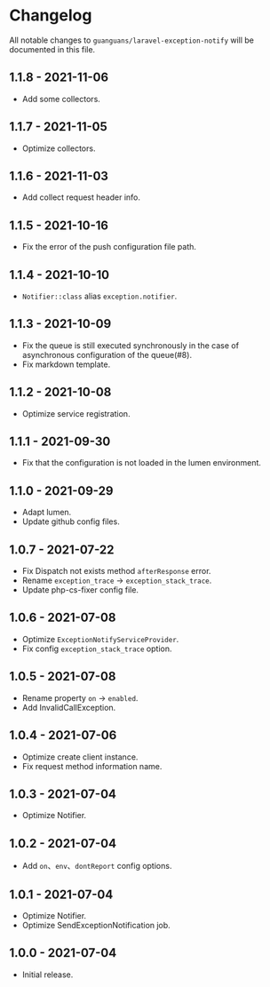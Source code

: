 # Changelog

All notable changes to `guanguans/laravel-exception-notify` will be documented in this file.

## 1.1.8 - 2021-11-06

* Add some collectors.

## 1.1.7 - 2021-11-05

* Optimize collectors.

## 1.1.6 - 2021-11-03

* Add collect request header info.

## 1.1.5 - 2021-10-16

* Fix the error of the push configuration file path.

## 1.1.4 - 2021-10-10

* `Notifier::class` alias `exception.notifier`.

## 1.1.3 - 2021-10-09

* Fix the queue is still executed synchronously in the case of asynchronous configuration of the queue(#8).
* Fix markdown template.

## 1.1.2 - 2021-10-08

* Optimize service registration.

## 1.1.1 - 2021-09-30

* Fix that the configuration is not loaded in the lumen environment.

## 1.1.0 - 2021-09-29

* Adapt lumen.
* Update github config files.

## 1.0.7 - 2021-07-22

* Fix Dispatch not exists method `afterResponse` error.
* Rename `exception_trace` -> `exception_stack_trace`.
* Update php-cs-fixer config file.

## 1.0.6 - 2021-07-08

* Optimize `ExceptionNotifyServiceProvider`.
* Fix config `exception_stack_trace` option.

## 1.0.5 - 2021-07-08

* Rename property `on` -> `enabled`.
* Add InvalidCallException.

## 1.0.4 - 2021-07-06

* Optimize create client instance.
* Fix request method information name.

## 1.0.3 - 2021-07-04

* Optimize Notifier.

## 1.0.2 - 2021-07-04

* Add `on`、`env`、`dontReport` config options.

## 1.0.1 - 2021-07-04

* Optimize Notifier.
* Optimize SendExceptionNotification job.

## 1.0.0 - 2021-07-04

* Initial release.
